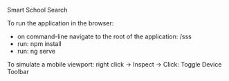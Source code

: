Smart School Search

To run the application in the browser:
- on command-line navigate to the root of the application: /sss
- run: npm install
- run: ng serve

To simulate a mobile viewport: right click -> Inspect -> 
Click: Toggle Device Toolbar
